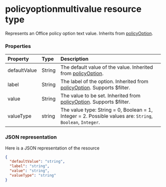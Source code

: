 # policyoptionmultivalue resource type

Represents an Office policy option text value. Inherits from [policyOption](policyoption.md).


### Properties
| Property	   | Type	|Description|
|:---------------|:--------|:----------|
|defaultValue|String|The default value of the value. Inherited from [policyOption](policyoption.md).|
|label|String|The label of the option. Inherited from [policyOption](policyoption.md). Supports $filter.|
|value|String|The value to be set. Inherited from [policyOption](policyoption.md). Supports $filter.|
|valueType|string|The value type: String = 0, Boolean = 1, Integer = 2. Possible values are: `String`, `Boolean`, `Integer`.|

### JSON representation

Here is a JSON representation of the resource

<!-- {
  "blockType": "resource",
  "optionalProperties": [
    "defaultValue",
    "label",
    "value",
    "valueType"
  ],
  "keyProperty": "id",
  "@odata.type": "microsoft.graph.policyoption"
}-->

```json
{
  "defaultValue": "string",
  "label": "string",
  "value": "string",
  "valueType": "string"
}

```

<!-- uuid: 8fcb5dbc-d5aa-4681-8e31-b001d5168d79
2015-10-25 14:57:30 UTC -->
<!-- {
  "type": "#page.annotation",
  "description": "policyoption resource",
  "keywords": "",
  "section": "documentation",
  "tocPath": ""
}-->

